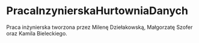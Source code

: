 # PracaInzynierskaHurtowniaDanych
Praca inżynierska tworzona przez Milenę Dziełakowską, Małgorzatę Szofer oraz Kamila Bieleckiego.
